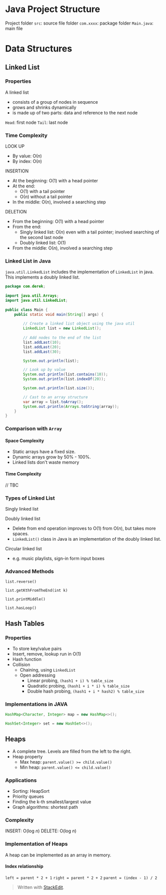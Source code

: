 
# Java Project Structure

Project folder
`src`: source file folder
`com.xxxx`: package folder
`Main.java`: main file


# Data Structures

## Linked List

### Properties

A linked list

- consists of a group of nodes in sequence
 - grows and shrinks dynamically
 - is made up of two parts: data and reference to the next node
 
 `Head`: first node
 `Tail`: last node
 
 ### Time Complexity

LOOK UP
- By value: $\text{O}(n)$
- By index: $\text{O}(n)$

INSERTION
- At the beginning: $\text{O}(1)$ with a head pointer
- At the end: 
	- $\text{O}(1)$ with a tail pointer
	- $\text{O}(n)$ without a tail pointer
- In the middle: $\text{O}(n)$, involved a searching step

DELETION
- From the beginning: $\text{O}(1)$ with a head pointer
- From the end: 
	- Singly linked list: $\text{O}(n)$ even with a tail pointer; involved searching of the second last node
	- Doubly linked list: $\text{O}(1)$
- From the middle: $\text{O}(n)$, involved a searching step


### Linked List in Java

`java.util.LinkedList` includes the implementation of `LinkedList` in java. This implements a doubly linked list.

```java
package com.derek;  
  
import java.util.Arrays;  
import java.util.LinkedList;  
  
public class Main {  
	public static void main(String[] args) {  
		
		// Create a linked list object using the java util  
		LinkedList list = new LinkedList();  
		
		// Add nodes to the end of the list  
		list.addLast(10);  
		list.addLast(20);  
		list.addLast(30);  

		System.out.println(list);  

		// Look up by value  
		System.out.println(list.contains(10));  
		System.out.println(list.indexOf(20));  

		System.out.println(list.size());  

		// Cast to an array structure  
		var array = list.toArray();  
		System.out.println(Arrays.toString(array));  
	}  
}
```

### Comparison with `Array`

#### Space Complexity

- Static arrays have a fixed size.
- Dynamic arrays grow by 50% - 100%.
- Linked lists don't waste memory


#### Time Complexity

// TBC

### Types of Linked List

Singly linked list

Doubly linked list

- Delete from end operation improves to $\text{O}(1)$ from $\text{O}(n)$, but takes more spaces.
- `LinkedList()` class in Java is an implementation of the doubly linked list.

Circular linked list

- e.g. music playlists, sign-in form input boxes


### Advanced Methods

`list.reverse()`

`list.getKthFromTheEnd(int k)`

`list.printMiddle()`

`list.hasLoop()`


## Hash Tables

### Properties

- To store key/value pairs
- Insert, remove, lookup run in $\text{O}(1)$
- Hash function
- Collision
	- Chaining, using `LinkedList`
	- Open addressing
		- Linear probing, `(hash1 + i) % table_size`
		- Quadratic probing, `(hash1 + i * i) % table_size`
		- Double hash probing, `(hash1 + i * hash2) % table_size`

### Implementations in JAVA

```java
HashMap<Character, Integer> map = new HashMap<>();
```

```java
HashSet<Integer> set = new HashSet<>();
```


## Heaps

- A complete tree. Levels are filled from the left to the right.
- Heap property
	- Max heap: `parent.value() >= child.value()`
	- Min heap: `parent.value() <= child.value()`

### Applications

- Sorting: HeapSort
- Priority queues
- Finding the k-th smallest/largest value
- Graph algorithms: shortest path



### Complexity

INSERT: $\text{O}(\text{log} \ n)$
DELETE: $\text{O}(\text{log}\  n)$

### Implementation of Heaps

A heap can be implemented as an array in memory.

#### Index relationship
`left = parent * 2 + 1`
`right = parent * 2 + 2`
`parent = (index - 1) / 2`












> Written with [StackEdit](https://stackedit.io/).
<!--stackedit_data:
eyJoaXN0b3J5IjpbNTYyMTUzMTE3LC0xMDg0NjA4MDk3LC02ND
Y4NTMyNzEsODA5NTEzNDk5LC0xMzIyOTE1MzQ5LDE2Nzg4OTA3
MzgsLTQ4NzMyMzUzOCw2NTM5MDM5ODYsMTA0MzIyMjYxMSwxMj
AzMzQ3MDI4LC0xMjg2MDgxMDMzLC0xMjg2MDgxMDMzLDEwMjA2
MDk3MDksMTA4ODAxNjcwMiw5OTM4NTgzMzQsNjE5Nzk5MzE2LD
MyMTI0NzMwNCwtMjEzNjQ3OTU3MiwtMjA0OTk3ODI4N119
-->